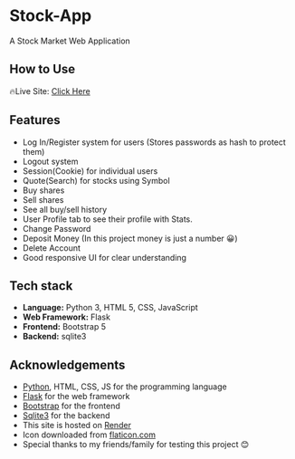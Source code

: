 # Stock-App

A Stock Market Web Application

## How to Use

🔥Live Site: [Click Here](https://stock-app-7yg6.onrender.com/)
<!-- <b>NOTE: This Web Application will be hosted soon.</b><br>So for now, to test this Application you will have to
1. Install [Python 3.12](https://www.python.org/) or latest. You can also follow [this video](https://www.youtube.com/watch?v=NES0LRUFMBE)
2. Install Flask module using `pip install flask`
3. Press `Ctrl + Right Click` and run Powershell on the main directory(the folder where you downloaded this code)
4. Type `python app.py` and hit Enter
5. Copy the server link from the command line. i.e. `http://127.0.0.1:5000/`
6. Paste it to your web browser URL tab.
7. You are good to go :) -->

## Features

- Log In/Register system for users (Stores passwords as hash to protect them)
- Logout system
- Session(Cookie) for individual users
- Quote(Search) for stocks using Symbol
- Buy shares
- Sell shares
- See all buy/sell history
- User Profile tab to see their profile with Stats.
- Change Password
- Deposit Money (In this project money is just a number 😀)
- Delete Account
- Good responsive UI for clear understanding

## Tech stack

- **Language:** Python 3, HTML 5, CSS, JavaScript
- **Web Framework:** Flask
- **Frontend:** Bootstrap 5
- **Backend:** sqlite3

## Acknowledgements

- [Python](https://www.python.org/), HTML, CSS, JS for the programming language
- [Flask](https://flask.palletsprojects.com/) for the web framework
- [Bootstrap](https://getbootstrap.com/) for the frontend
- [Sqlite3](https://sqlite.org/) for the backend
- This site is hosted on [Render](https://render.com/)
- Icon downloaded from [flaticon.com](https://www.flaticon.com/)
- Special thanks to my friends/family for testing this project 😊
